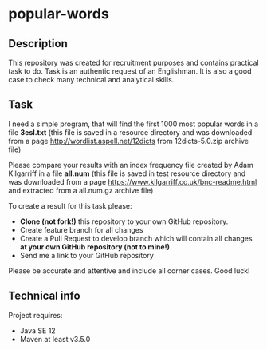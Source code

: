 # popular-words
## Description
This repository was created for recruitment purposes and contains practical task to do.
Task is an authentic request of an Englishman. It is also a good case to check many technical and analytical skills. 

## Task
I need a simple program, that will find the first 1000 most popular words in a file **3esl.txt** (this file is saved in a resource directory and was downloaded from a page http://wordlist.aspell.net/12dicts from 12dicts-5.0.zip archive file)

Please compare your results with an index frequency file created by Adam Kilgarriff in a file **all.num** (this file is saved in test resource directory and was downloaded from a page 
https://www.kilgarriff.co.uk/bnc-readme.html and extracted from a all.num.gz archive file)

To create a result for this task please:
- **Clone (not fork!)** this repository to your own GitHub repository.
- Create feature branch for all changes
- Create a Pull Request to develop branch which will contain all changes **at your own GitHub repository (not to mine!)**
- Send me a link to your GitHub repository

Please be accurate and attentive and include all corner cases. Good luck!

## Technical info
Project requires:
- Java SE 12
- Maven at least v3.5.0